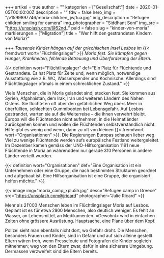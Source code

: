 +++
artikel = true
author = ""
kategorien = ["Gesellschaft"]
date = 2020-01-05T00:00:00Z
description = ""
fdw = false
hero_img = "/v1599897746/moria-children_jwj1ua.jpg"
img_description = "Refugee children smiling for camera"
img_photographer = "Siddhant Soni"
img_src = "https://unsplash.com/@52nd_"
paid = false
slug = "kinder-von-moria"
markierungen = ["Migration"]
title = "Wer hilft den gestrandeten Kindern von Moria?"

+++
_Tausende Kinder hängen auf der griechischen Insel Lesbos im_ {{< fremdwort wort="Flüchtlingslager" >}} _Moria fest. Sie kämpfen gegen Hunger, Krankheiten, fehlende Betreuung und Überforderung der Eltern._

{{< definition wort="Flüchtlingslager" def="Ein Platz für Flüchtende und Gestrandete. Es hat Platz für Zelte und, wenn möglich, notwendige Ausstattung wie z.B. WC, Wasserspender und Kochnische. Allerdings sind Flüchtlingslager oftmals in einem schrecklichen Zustand." >}}

Viele Menschen, die in Moria gelandet sind, stecken fest. Sie kommen aus Syrien, Afgahnistan, dem Irak, Iran und weiteren Ländern des Nahen Ostens. Sie flüchteten oft über den gefährlichen Weg übers Meer in überfüllten, schlechten Gummibooten bei Lebensgefahr. Auf Lesbos gestrandet, warten sie auf die Weiterreise – die ihnen verwehrt bleibt. Europa will die Flüchtenden nicht aufnehmen, in die Heimatländer zurückgehen können und wollen die Flüchtenden selbstverständlich nicht. Hilfe gibt es wenig und wenn, dann zu oft von kleinen {{< fremdwort wort="Organisationen" >}}. Die Regierungen Europas schauen lieber weg. Viel zu wenige Flüchtende werden aufs europäische Festland weitergeleitet. Im Dezember kamen gemäss der UNO-Hilfsorganisation 1191 neue Flüchtende in Moria an währenddem nur gerade 310 Personen in andere Länder verteilt wurden.

{{< definition wort="Organisationen" def="Eine Organisation ist ein Unternehmen oder eine Gruppe, die nach bestimmten Strukturen geordnet und aufgebaut ist. Eine Hilfsorganisation ist eine Gruppe, die organisiert helfen möchte." >}}

{{< image img="moria_camp_xplu5h.jpg" desc="Refugee camp in Greece" src="https://unsplash.com@jricard" photographer="Julie Ricard" >}}

Mehr als 21’000 Menschen leben im Flüchtlingslager Moria auf Lesbos. Geplant ist es für etwa 2800 Menschen, also deutlich weniger. Es fehlt an Wasser, an Lebensmittel, an Medikamenten. «Gewohnt» wird in einfachen Zelten ohne grössere Ausrüstung. Hauptsache, eine Plane über dem Kopf.

Polizei sieht man ebenfalls nicht dort, wo Gefahr droht. Die Menschen, besonders Frauen und Kinder, sind in Gefahr und auf sich alleine gestellt. Eltern wären froh, wenn Presseleute und Fotografen die Kinder sogleich mitnehmen; weg von den Eltern zwar, dafür in eine sicherere Umgebung. Dermassen verzweifelt sind die Eltern bereits.
